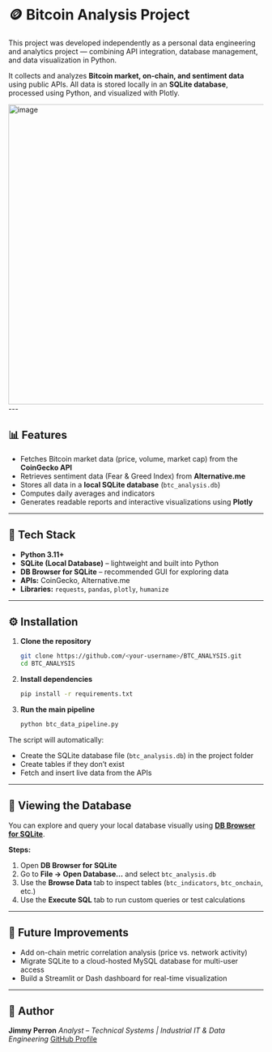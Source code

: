 # 🪙 Bitcoin Analysis Project

This project was developed independently as a personal data engineering and analytics project — combining API integration, database management, and data visualization in Python.

It collects and analyzes **Bitcoin market, on-chain, and sentiment data** using public APIs.
All data is stored locally in an **SQLite database**, processed using Python, and visualized with Plotly.

<img width="1706" height="593" alt="image" src="https://github.com/user-attachments/assets/6dfe31a6-340f-481f-a75f-f317615d62ca" />
---

## 📊 Features

* Fetches Bitcoin market data (price, volume, market cap) from the **CoinGecko API**
* Retrieves sentiment data (Fear & Greed Index) from **Alternative.me**
* Stores all data in a **local SQLite database** (`btc_analysis.db`)
* Computes daily averages and indicators
* Generates readable reports and interactive visualizations using **Plotly**

---

## 🧮 Tech Stack

* **Python 3.11+**
* **SQLite (Local Database)** – lightweight and built into Python
* **DB Browser for SQLite** – recommended GUI for exploring data
* **APIs:** CoinGecko, Alternative.me
* **Libraries:** `requests`, `pandas`, `plotly`, `humanize`

---

## ⚙️ Installation

1. **Clone the repository**

   ```bash
   git clone https://github.com/<your-username>/BTC_ANALYSIS.git
   cd BTC_ANALYSIS
   ```

2. **Install dependencies**

   ```bash
   pip install -r requirements.txt
   ```

3. **Run the main pipeline**

   ```bash
   python btc_data_pipeline.py
   ```

The script will automatically:

* Create the SQLite database file (`btc_analysis.db`) in the project folder
* Create tables if they don’t exist
* Fetch and insert live data from the APIs

---

## 🧮 Viewing the Database

You can explore and query your local database visually using **[DB Browser for SQLite](https://sqlitebrowser.org/)**.

**Steps:**

1. Open **DB Browser for SQLite**
2. Go to **File → Open Database…** and select `btc_analysis.db`
3. Use the **Browse Data** tab to inspect tables (`btc_indicators`, `btc_onchain`, etc.)
4. Use the **Execute SQL** tab to run custom queries or test calculations

---

## 🚀 Future Improvements

* Add on-chain metric correlation analysis (price vs. network activity)
* Migrate SQLite to a cloud-hosted MySQL database for multi-user access
* Build a Streamlit or Dash dashboard for real-time visualization

---

## 👤 Author

**Jimmy Perron**
*Analyst – Technical Systems | Industrial IT & Data Engineering*
[GitHub Profile](https://github.com/Onurb29)



